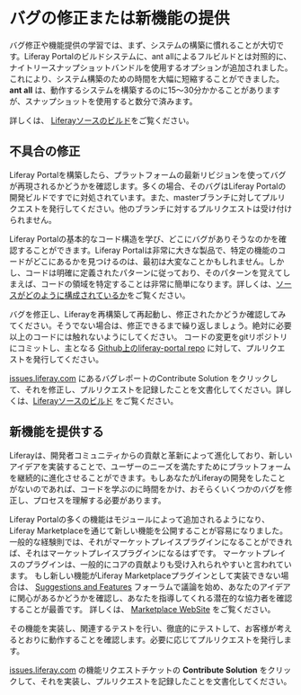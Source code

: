 # バグの修正または新機能の提供

バグ修正や機能提供の学習では、まず、システムの構築に慣れることが大切です。Liferay Portalのビルドシステムに、ant allによるフルビルドとは対照的に、ナイトリースナップショットバンドルを使用するオプションが追加されました。これにより、システム構築のための時間を大幅に短縮することができました。 **ant all** は、動作するシステムを構築するのに15〜30分かかることがありますが、スナップショットを使用すると数分で済みます。

詳しくは、 [Liferayソースのビルド](./building-liferay-source.md)をご覧ください。

## 不具合の修正

Liferay Portalを構築したら、プラットフォームの最新リビジョンを使ってバグが再現されるかどうかを確認します。多くの場合、そのバグはLiferay Portalの開発ビルドですでに対処されています。また、masterブランチに対してプルリクエストを発行してください。他のブランチに対するプルリクエストは受け付けられません。

Liferay Portalの基本的なコード構造を学び、どこにバグがありそうなのかを確認することができます。Liferay Portalは非常に大きな製品で、特定の機能のコードがどこにあるかを見つけるのは、最初は大変なことかもしれません。しかし、コードは明確に定義されたパターンに従っており、そのパターンを覚えてしまえば、コードの領域を特定することは非常に簡単になります。詳しくは、[ソースがどのように構成されているか](./organizing-the-source.md)をご覧ください。

バグを修正し、Liferayを再構築して再起動し、修正されたかどうか確認してみてください。そうでない場合は、修正できるまで繰り返しましょう。絶対に必要以上のコードには触れないようにしてください。
コードの変更をgitリポジトリにコミットし、主となる [Github上のliferay-portal repo](https://github.com/liferay/liferay-portal) に対して、プルリクエストを発行してください。

[issues.liferay.com](https://issues.liferay.com/secure/Dashboard.jspa) にあるバグレポートのContribute Solution をクリックして、それを修正し、プルリクエストを記録したことを文書化してください。詳しくは、[Liferayソースのビルド](./building-liferay-source.md) をご覧ください。

## 新機能を提供する

Liferayは、開発者コミュニティからの貢献と革新によって進化しており、新しいアイデアを実装することで、ユーザーのニーズを満たすためにプラットフォームを継続的に進化させることができます。もしあなたがLiferayの開発をしたことがないのであれば、コードを学ぶのに時間をかけ、おそらくいくつかのバグを修正し、プロセスを理解する必要があります。 

Liferay Portalの多くの機能はモジュールによって追加されるようになり、Liferay Marketplaceを通じて新しい機能を公開することが容易になりました。 一般的な経験則では、それがマーケットプレイスプラグインになることができれば、それはマーケットプレイスプラグインになるはずです。 マーケットプレイスのプラグインは、一般的にコアの貢献よりも受け入れられやすいと言われています。 もし新しい機能がLiferay Marketplaceプラグインとして実装できない場合は、 [Suggestions and Features](https://liferay.dev/en/forums-redirect/-/message_boards/category/1108052) フォーラムで議論を始め、あなたのアイデアに関心があるかどうかを確認し、あなたを指導してくれる潜在的な協力者を確認することが最善です。 詳しくは、 [Marketplace WebSite](https://marketplace.liferay.dev/) をご覧ください。

その機能を実装し、関連するテストを行い、徹底的にテストして、お客様が考えるとおりに動作することを確認します。必要に応じてプルリクエストを発行します。

[issues.liferay.com](https://issues.liferay.com/secure/Dashboard.jspa) の機能リクエストチケットの **Contribute Solution** をクリックして、それを実装し、プルリクエストを記録したことを文書化してください。